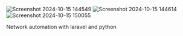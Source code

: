 ![Screenshot 2024-10-15 144549](https://github.com/user-attachments/assets/769377bc-79b5-4e0a-88a3-11dfad7f78ca)
![Screenshot 2024-10-15 144614](https://github.com/user-attachments/assets/3405216b-5d44-4692-96e7-ce0d21fab3fb)
![Screenshot 2024-10-15 150055](https://github.com/user-attachments/assets/228dc243-2db6-4d86-b4a4-f978a064c9e6)

Network automation with laravel and python
